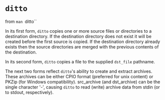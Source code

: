 # ``ditto``

from `man `ditto``

In its first form, ``ditto`` copies one or more source files or directories to a
destination directory.  If the destination directory does not exist it will be
created before the first source is copied.  If the destination directory already
exists then the source directories are merged with the previous contents of the
destination.

In its second form, `ditto` copies a file to the supplied `dst_file` pathname.

The next two forms reflect `ditto`'s ability to create and extract archives. These
archives can be either CPIO format (preferred for unix content) or PKZip (for
Windows compatibility).  src_archive (and dst_archive) can be the single
character '-', causing `ditto` to read (write) archive data from stdin (or to
stdout, respectively).
